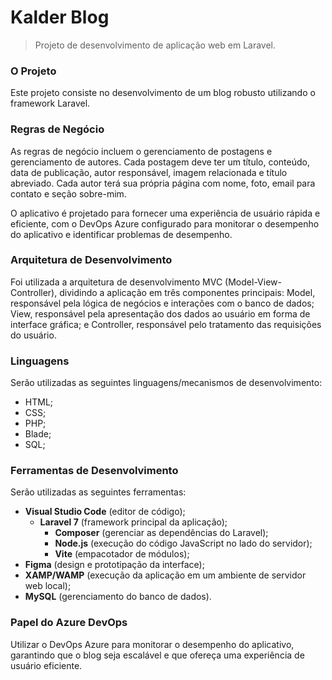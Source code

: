# Kalder Blog
> Projeto de desenvolvimento de aplicação web em Laravel.


### O Projeto
Este projeto consiste no desenvolvimento de um blog robusto utilizando o framework Laravel.

### Regras de Negócio
As regras de negócio incluem o gerenciamento de postagens e gerenciamento de autores. Cada postagem deve ter um título, conteúdo, data de publicação, autor responsável, imagem relacionada e título abreviado. Cada autor terá sua própria página com nome, foto, email para contato e seção sobre-mim.

O aplicativo é projetado para fornecer uma experiência de usuário rápida e eficiente, com o DevOps Azure configurado para monitorar o desempenho do aplicativo e identificar problemas de desempenho.

### Arquitetura de Desenvolvimento
Foi utilizada a arquitetura de desenvolvimento MVC (Model-View-Controller), dividindo a aplicação em três componentes principais: Model, responsável pela lógica de negócios e interações com o banco de dados; View, responsável pela apresentação dos dados ao usuário em forma de interface gráfica; e Controller, responsável pelo tratamento das requisições do usuário.

### Linguagens
Serão utilizadas as seguintes linguagens/mecanismos de desenvolvimento:
- HTML;
- CSS;
- PHP;
- Blade;
- SQL;

### Ferramentas de Desenvolvimento
Serão utilizadas as seguintes ferramentas:
- **Visual Studio Code** (editor de código);
  - **Laravel 7** (framework principal da aplicação);
    - **Composer** (gerenciar as dependências do Laravel);
    - **Node.js** (execução do código JavaScript no lado do servidor);
    - **Vite** (empacotador de módulos);
- **Figma** (design e prototipação da interface);
- **XAMP/WAMP** (execução da aplicação em um ambiente de servidor web local);
- **MySQL** (gerenciamento do banco de dados).

### Papel do Azure DevOps
Utilizar o DevOps Azure para monitorar o desempenho do aplicativo, 
garantindo que o blog seja escalável e que ofereça uma experiência de usuário eficiente.

